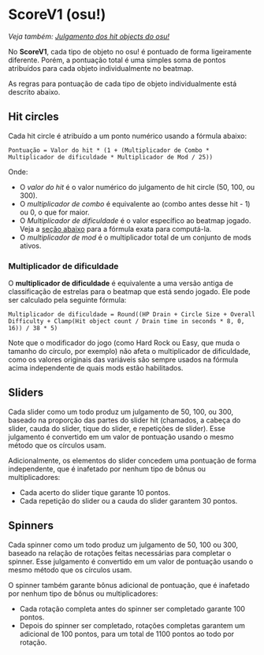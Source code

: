 # ScoreV1 (osu!)

*Veja também: [Julgamento dos hit objects do osu!](/wiki/Gameplay/Judgement/osu!)*

No **ScoreV1**, cada tipo de objeto no osu! é pontuado de forma ligeiramente diferente. Porém, a pontuação total é uma simples soma de pontos atribuídos para cada objeto individualmente no beatmap.

As regras para pontuação de cada tipo de objeto individualmente está descrito abaixo.

## Hit circles

Cada hit circle é atribuído a um ponto numérico usando a fórmula abaixo:

`Pontuação = Valor do hit * (1 + (Multiplicador de Combo * Multiplicador de dificuldade * Multiplicador de Mod / 25))`

Onde:

- O *valor do hit* é o valor numérico do julgamento de hit circle (50, 100, ou 300).
- O *multiplicador de combo* é equivalente ao (combo antes desse hit - 1) ou 0, o que for maior.
- O *Multiplicador de dificuldade* é o valor específico ao beatmap jogado. Veja a [seção abaixo](#difficulty-multiplier) para a fórmula exata para computá-la.
- O *multiplicador de mod* é o multiplicador total de um conjunto de mods ativos.

### Multiplicador de dificuldade

O **multiplicador de dificuldade** é equivalente a uma versão antiga de classificação de estrelas para o beatmap que está sendo jogado. Ele pode ser calculado pela seguinte fórmula:

`Multiplicador de dificuldade = Round((HP Drain + Circle Size + Overall Difficulty + Clamp(Hit object count / Drain time in seconds * 8, 0, 16)) / 38 * 5)`

Note que o modificador do jogo (como Hard Rock ou Easy, que muda o tamanho do círculo, por exemplo) não afeta o multiplicador de dificuldade, como os valores originais das variáveis são sempre usados na fórmula acima independente de quais mods estão habilitados.

## Sliders

Cada slider como um todo produz um julgamento de 50, 100, ou 300, baseado na proporção das partes do slider hit (chamados, a cabeça do slider, cauda do slider, tique do slider, e repetições de slider). Esse julgamento é convertido em um valor de pontuação usando o mesmo método que os círculos usam.

Adicionalmente, os elementos do slider concedem uma pontuação de forma independente, que é inafetado por nenhum tipo de bônus ou multiplicadores:

- Cada acerto do slider tique garante 10 pontos.
- Cada repetição do slider ou a cauda do slider garantem 30 pontos.

## Spinners

Cada spinner como um todo produz um julgamento de 50, 100 ou 300, baseado na relação de rotações feitas necessárias para completar o spinner. Esse julgamento é convertido em um valor de pontuação usando o mesmo método que os círculos usam.

O spinner também garante bônus adicional de pontuação,  que é inafetado por nenhum tipo de bônus ou multiplicadores:

- Cada rotação completa antes do spinner ser completado garante 100 pontos.
- Depois do spinner ser completado, rotações completas garantem um adicional de 100 pontos, para um total de 1100 pontos ao todo por rotação.
